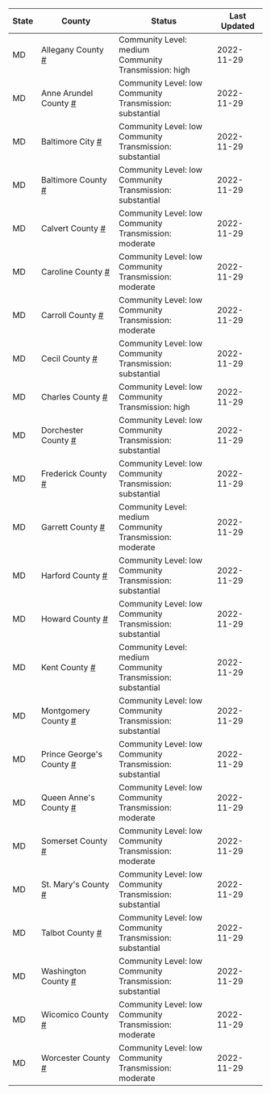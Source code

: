 State | County | Status | Last Updated
--- | --- | --- | --- 
MD | Allegany County <a href="#allegany_county">#</a> | <a name="allegany_county"></a>Community Level: medium<br/>Community Transmission: high | 2022-11-29
MD | Anne Arundel County <a href="#anne_arundel_county">#</a> | <a name="anne_arundel_county"></a>Community Level: low<br/>Community Transmission: substantial | 2022-11-29
MD | Baltimore City <a href="#baltimore_city">#</a> | <a name="baltimore_city"></a>Community Level: low<br/>Community Transmission: substantial | 2022-11-29
MD | Baltimore County <a href="#baltimore_county">#</a> | <a name="baltimore_county"></a>Community Level: low<br/>Community Transmission: substantial | 2022-11-29
MD | Calvert County <a href="#calvert_county">#</a> | <a name="calvert_county"></a>Community Level: low<br/>Community Transmission: moderate | 2022-11-29
MD | Caroline County <a href="#caroline_county">#</a> | <a name="caroline_county"></a>Community Level: low<br/>Community Transmission: moderate | 2022-11-29
MD | Carroll County <a href="#carroll_county">#</a> | <a name="carroll_county"></a>Community Level: low<br/>Community Transmission: moderate | 2022-11-29
MD | Cecil County <a href="#cecil_county">#</a> | <a name="cecil_county"></a>Community Level: low<br/>Community Transmission: substantial | 2022-11-29
MD | Charles County <a href="#charles_county">#</a> | <a name="charles_county"></a>Community Level: low<br/>Community Transmission: high | 2022-11-29
MD | Dorchester County <a href="#dorchester_county">#</a> | <a name="dorchester_county"></a>Community Level: low<br/>Community Transmission: substantial | 2022-11-29
MD | Frederick County <a href="#frederick_county">#</a> | <a name="frederick_county"></a>Community Level: low<br/>Community Transmission: substantial | 2022-11-29
MD | Garrett County <a href="#garrett_county">#</a> | <a name="garrett_county"></a>Community Level: medium<br/>Community Transmission: moderate | 2022-11-29
MD | Harford County <a href="#harford_county">#</a> | <a name="harford_county"></a>Community Level: low<br/>Community Transmission: substantial | 2022-11-29
MD | Howard County <a href="#howard_county">#</a> | <a name="howard_county"></a>Community Level: low<br/>Community Transmission: substantial | 2022-11-29
MD | Kent County <a href="#kent_county">#</a> | <a name="kent_county"></a>Community Level: medium<br/>Community Transmission: substantial | 2022-11-29
MD | Montgomery County <a href="#montgomery_county">#</a> | <a name="montgomery_county"></a>Community Level: low<br/>Community Transmission: substantial | 2022-11-29
MD | Prince George's County <a href="#prince_george's_county">#</a> | <a name="prince_george's_county"></a>Community Level: low<br/>Community Transmission: substantial | 2022-11-29
MD | Queen Anne's County <a href="#queen_anne's_county">#</a> | <a name="queen_anne's_county"></a>Community Level: low<br/>Community Transmission: moderate | 2022-11-29
MD | Somerset County <a href="#somerset_county">#</a> | <a name="somerset_county"></a>Community Level: low<br/>Community Transmission: moderate | 2022-11-29
MD | St. Mary's County <a href="#st._mary's_county">#</a> | <a name="st._mary's_county"></a>Community Level: low<br/>Community Transmission: substantial | 2022-11-29
MD | Talbot County <a href="#talbot_county">#</a> | <a name="talbot_county"></a>Community Level: low<br/>Community Transmission: substantial | 2022-11-29
MD | Washington County <a href="#washington_county">#</a> | <a name="washington_county"></a>Community Level: low<br/>Community Transmission: substantial | 2022-11-29
MD | Wicomico County <a href="#wicomico_county">#</a> | <a name="wicomico_county"></a>Community Level: low<br/>Community Transmission: moderate | 2022-11-29
MD | Worcester County <a href="#worcester_county">#</a> | <a name="worcester_county"></a>Community Level: low<br/>Community Transmission: moderate | 2022-11-29
